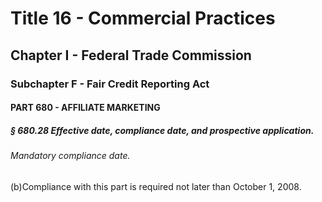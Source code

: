 
# Title 16 - Commercial Practices
## Chapter I - Federal Trade Commission
### Subchapter F - Fair Credit Reporting Act
#### PART 680 - AFFILIATE MARKETING
##### § 680.28 Effective date, compliance date, and prospective application.
###### Mandatory compliance date.

(b)Compliance with this part is required not later than October 1, 2008.
